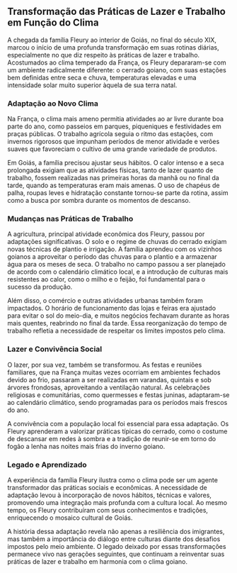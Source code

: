 ## Transformação das Práticas de Lazer e Trabalho em Função do Clima

A chegada da família Fleury ao interior de Goiás, no final do século XIX, marcou o início de uma profunda transformação em suas rotinas diárias, especialmente no que diz respeito às práticas de lazer e trabalho. Acostumados ao clima temperado da França, os Fleury depararam-se com um ambiente radicalmente diferente: o cerrado goiano, com suas estações bem definidas entre seca e chuva, temperaturas elevadas e uma intensidade solar muito superior àquela de sua terra natal.

### Adaptação ao Novo Clima

Na França, o clima mais ameno permitia atividades ao ar livre durante boa parte do ano, como passeios em parques, piqueniques e festividades em praças públicas. O trabalho agrícola seguia o ritmo das estações, com invernos rigorosos que impunham períodos de menor atividade e verões suaves que favoreciam o cultivo de uma grande variedade de produtos.

Em Goiás, a família precisou ajustar seus hábitos. O calor intenso e a seca prolongada exigiam que as atividades físicas, tanto de lazer quanto de trabalho, fossem realizadas nas primeiras horas da manhã ou no final da tarde, quando as temperaturas eram mais amenas. O uso de chapéus de palha, roupas leves e hidratação constante tornou-se parte da rotina, assim como a busca por sombra durante os momentos de descanso.

### Mudanças nas Práticas de Trabalho

A agricultura, principal atividade econômica dos Fleury, passou por adaptações significativas. O solo e o regime de chuvas do cerrado exigiam novas técnicas de plantio e irrigação. A família aprendeu com os vizinhos goianos a aproveitar o período das chuvas para o plantio e a armazenar água para os meses de seca. O trabalho no campo passou a ser planejado de acordo com o calendário climático local, e a introdução de culturas mais resistentes ao calor, como o milho e o feijão, foi fundamental para o sucesso da produção.

Além disso, o comércio e outras atividades urbanas também foram impactados. O horário de funcionamento das lojas e feiras era ajustado para evitar o sol do meio-dia, e muitos negócios fechavam durante as horas mais quentes, reabrindo no final da tarde. Essa reorganização do tempo de trabalho refletia a necessidade de respeitar os limites impostos pelo clima.

### Lazer e Convivência Social

O lazer, por sua vez, também se transformou. As festas e reuniões familiares, que na França muitas vezes ocorriam em ambientes fechados devido ao frio, passaram a ser realizadas em varandas, quintais e sob árvores frondosas, aproveitando a ventilação natural. As celebrações religiosas e comunitárias, como quermesses e festas juninas, adaptaram-se ao calendário climático, sendo programadas para os períodos mais frescos do ano.

A convivência com a população local foi essencial para essa adaptação. Os Fleury aprenderam a valorizar práticas típicas do cerrado, como o costume de descansar em redes à sombra e a tradição de reunir-se em torno do fogão a lenha nas noites mais frias do inverno goiano.

### Legado e Aprendizado

A experiência da família Fleury ilustra como o clima pode ser um agente transformador das práticas sociais e econômicas. A necessidade de adaptação levou à incorporação de novos hábitos, técnicas e valores, promovendo uma integração mais profunda com a cultura local. Ao mesmo tempo, os Fleury contribuíram com seus conhecimentos e tradições, enriquecendo o mosaico cultural de Goiás.

A história dessa adaptação revela não apenas a resiliência dos imigrantes, mas também a importância do diálogo entre culturas diante dos desafios impostos pelo meio ambiente. O legado deixado por essas transformações permanece vivo nas gerações seguintes, que continuam a reinventar suas práticas de lazer e trabalho em harmonia com o clima goiano.